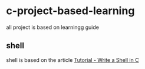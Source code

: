 # c-project-based-learning
all project is based on learningg guide

## shell
shell is based on the article [Tutorial - Write a Shell in C](https://brennan.io/2015/01/16/write-a-shell-in-c/)
